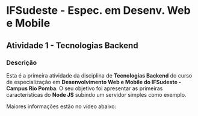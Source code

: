# IFSudeste - Espec. em Desenv. Web e Mobile 
## Atividade 1 - Tecnologias Backend

### Descrição

Esta é a primeira atividade da disciplina de **Tecnologias Backend** do curso de especialização em **Desenvolvimento Web e Mobile do IFSudeste - Campus Rio Pomba**. O seu objetivo foi apresentar as primeiras características do **Node JS** subindo um servidor simples como exemplo.

Maiores informações estão no vídeo abaixo:
